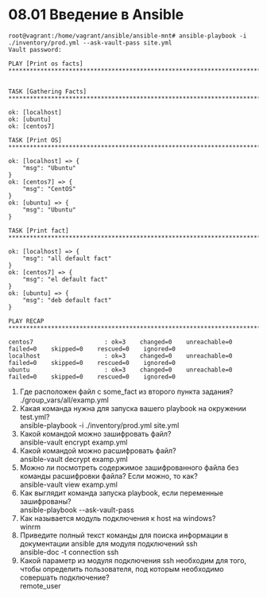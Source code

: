 # 08.01 Введение в Ansible

```
root@vagrant:/home/vagrant/ansible/ansible-mnt# ansible-playbook -i ./inventory/prod.yml --ask-vault-pass site.yml
Vault password:

PLAY [Print os facts] **************************************************************************************************


TASK [Gathering Facts] *************************************************************************************************

ok: [localhost]
ok: [ubuntu]
ok: [centos7]

TASK [Print OS] ********************************************************************************************************

ok: [localhost] => {
    "msg": "Ubuntu"
}
ok: [centos7] => {
    "msg": "CentOS"
}
ok: [ubuntu] => {
    "msg": "Ubuntu"
}

TASK [Print fact] ******************************************************************************************************

ok: [localhost] => {
    "msg": "all default fact"
}
ok: [centos7] => {
    "msg": "el default fact"
}
ok: [ubuntu] => {
    "msg": "deb default fact"
}

PLAY RECAP *************************************************************************************************************

centos7                    : ok=3    changed=0    unreachable=0    failed=0    skipped=0    rescued=0    ignored=0
localhost                  : ok=3    changed=0    unreachable=0    failed=0    skipped=0    rescued=0    ignored=0
ubuntu                     : ok=3    changed=0    unreachable=0    failed=0    skipped=0    rescued=0    ignored=0
```




1. Где расположен файл с some_fact из второго пункта задания?  
./group_vars/all/examp.yml
2. Какая команда нужна для запуска вашего playbook на окружении test.yml?  
ansible-playbook -i ./inventory/prod.yml site.yml
3. Какой командой можно зашифровать файл?  
ansible-vault encrypt examp.yml
4. Какой командой можно расшифровать файл?  
ansible-vault decrypt examp.yml
5. Можно ли посмотреть содержимое зашифрованного файла без команды расшифровки файла? Если можно, то как?  
ansible-vault view examp.yml
6. Как выглядит команда запуска playbook, если переменные зашифрованы?  
ansible-playbook --ask-vault-pass 
7. Как называется модуль подключения к host на windows?  
winrm
8. Приведите полный текст команды для поиска информации в документации ansible для модуля подключений ssh  
ansible-doc -t connection ssh
9. Какой параметр из модуля подключения ssh необходим для того, чтобы определить пользователя, под которым необходимо совершать подключение?  
remote_user

